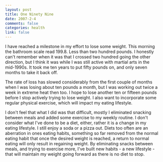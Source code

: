 ```yaml
--- 
layout: post
title: One Ninety Nine
date: 2007-2-4
comments: false
categories: health
link: false
---
```

I have reached a milestone in my effort to lose some weight. This morning the bathroom scale read 199.8. Less than two hundred pounds. I honestly can't remember when it was that I crossed two hundred going the other direction, but I think it was while I was still active with martial arts in the mid-1990s. It took me ten years to put fifty pounds on, and only seven months to take it back off.

The rate of loss has slowed considerably from the first couple of months when I was losing about ten pounds a month, but I was working out twice a week in extreme heat then too. I hope to lose another ten or fifteen pounds before I stop actively trying to lose weight. I also want to incorporate some regular physical exercise, which will impact my eating lifestyle.

I don't feel that what I did was that difficult, mostly I eliminated snacking between meals and added some exercise to my weekly routine. I don't consider what I've done to be a diet, either, rather it is a change in my eating lifestyle. I still enjoy a soda or a pizza out. Diets too often are an aberration in ones eating habits, something so far removed from the normal eating habit that once the desired weight is reached, a return to normal eating will only result in regaining weight. By eliminating snacks between meals, and trying to exercise more, I've built new habits - a new lifestyle - that will maintain my weight going forward as there is no diet to stop.
